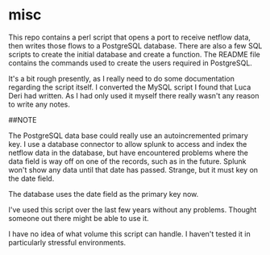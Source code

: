 misc
====

This repo contains a perl script that opens a port to receive netflow data, then writes those flows to a PostgreSQL database. There are also a few SQL scripts to create the initial database and create a function.  The README file contains the commands used to create the users required in PostgreSQL.

It's a bit rough presently, as I really need to do some documentation regarding the script itself.  I converted the MySQL script I found that Luca Deri had written.  As I had only used it myself there really wasn't any reason to write any notes.

##NOTE

The PostgreSQL data base could really use an autoincremented primary key.  I use a database connector to allow splunk to access and index the netflow data in the database, but have encountered problems where the data field is way off on one of the records, such as in the future.  Splunk won't show any data until that date has passed.  Strange, but it must key on the date field.

The database uses the date field as the primary key now.  

I've used this script over the last few years without any problems.  Thought someone out there might be able to use it.

I have no idea of what volume this script can handle.  I haven't tested it in particularly stressful environments.
